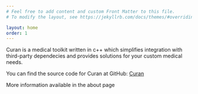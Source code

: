 ```yaml
---
# Feel free to add content and custom Front Matter to this file.
# To modify the layout, see https://jekyllrb.com/docs/themes/#overriding-theme-defaults

layout: home
order: 1
---
```



Curan is a medical toolkit written in c++ which simplifies integration with third-party dependecies and provides solutions for your custom medical needs. 

You can find the source code for Curan at GitHub:
[Curan](https://github.com/Human-Robotics-Lab/Curan/tree/main)

More information available in the about page